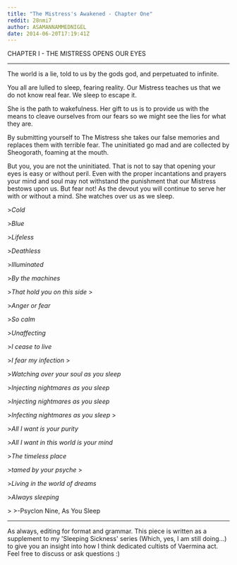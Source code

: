 ```yaml
---
title: "The Mistress's Awakened - Chapter One"
reddit: 28nmi7
author: ASAMANNAMMEDNIGEL
date: 2014-06-20T17:19:41Z
---
```


CHAPTER I - THE MISTRESS OPENS OUR EYES

----------------------------------------------

The world is a lie, told to us by the gods god, and perpetuated to infinite. 


You all are lulled to sleep, fearing reality. Our Mistress teaches us that we do not know real fear. We sleep to escape it.


She is the path to wakefulness. Her gift to us is to provide us with the means to cleave ourselves from our fears so we might see the lies for what they are.


By submitting yourself to The Mistress she takes our false memories and replaces them with terrible fear. The uninitiated go mad and are collected by Sheogorath, foaming at the mouth.


But you, you are not the uninitiated. That is not to say that opening your eyes is easy or without peril. Even with the proper incantations and prayers your mind and soul may not withstand the punishment that our Mistress bestows upon us. But fear not! As the devout you will continue to serve her with or without a mind. She watches over us as we sleep.


&gt;*Cold*

&gt;*Blue*

&gt;*Lifeless*

&gt;*Deathless*

&gt;*Illuminated*

&gt;*By the machines*

&gt;*That hold you on this side*
&gt;

&gt;*Anger or fear*

&gt;*So calm*

&gt;*Unaffecting*

&gt;*I cease to live*

&gt;*I fear my infection*
&gt;




&gt;*Watching over your soul as you sleep*

&gt;*Injecting nightmares as you sleep*

&gt;*Injecting nightmares as you sleep*

&gt;*Infecting nightmares as you sleep*
&gt;




&gt;*All I want is your purity*

&gt;*All I want in this world is your mind*

&gt;*The timeless place*

&gt;*tamed by your psyche*
&gt;

&gt;*Living in the world of dreams*

&gt;*Always sleeping*

&gt;
&gt;-Psyclon Nine, As You Sleep




--------------------------------------

As always, editing for format and grammar. This piece is written as a supplement to my 'Sleeping Sickness' series (Which, yes, I am still doing...) to give you an insight into how I think dedicated cultists of Vaermina act. Feel free to discuss or ask questions :)
